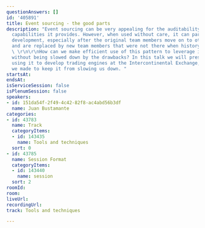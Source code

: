 ```yaml
---
questionAnswers: []
id: '405891'
title: Event sourcing - the good parts
description: "Event sourcing can be very appealing for the auditability and replay
  capabilities it provides. However, when used without care, it can paralyze application
  development, especially after the original team members move on to other things
  and are replaced by new team members that were not there when history was written.
  \ \r\n\r\nHow can we make efficient use of this pattern to leverage its benefits
  without being slowed down by the drawbacks? In this talk we will present our experience
  using it to develop trading engines at the Intercontinental Exchange, and the tradeoffs
  we made to keep it from slowing us down. "
startsAt: 
endsAt: 
isServiceSession: false
isPlenumSession: false
speakers:
- id: 151da54f-2f49-4c42-82f8-ac4abd56b3df
  name: Juan Bustamante
categories:
- id: 43783
  name: Track
  categoryItems:
  - id: 143435
    name: Tools and techniques
  sort: 0
- id: 43785
  name: Session Format
  categoryItems:
  - id: 143440
    name: session
  sort: 2
roomId: 
room: 
liveUrl: 
recordingUrl: 
track: Tools and techniques

---
```

